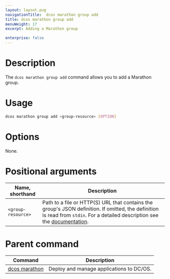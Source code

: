 ```yaml
---
layout: layout.pug
navigationTitle:  dcos marathon group add
title: dcos marathon group add
menuWeight: 17
excerpt: Adding a Marathon group

enterprise: false
---
```



# Description
The `dcos marathon group add` command allows you to add a Marathon group.

# Usage

```bash
dcos marathon group add <group-resource> [OPTION]
```

# Options

None.

# Positional arguments

| Name, shorthand |  Description |
|---------|-------------|
| `<group-resource>`   | Path to a file or HTTP(S) URL that contains the group's JSON definition. If omitted, the definition is read from `stdin`. For a detailed description see the [documentation](/dcos/1.11/deploying-services/marathon-api/). |

# Parent command

| Command | Description |
|---------|-------------|
| [dcos marathon](/dcos/1.11/cli/command-reference/dcos-marathon/) | Deploy and manage applications to DC/OS. |

